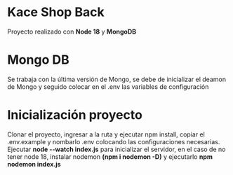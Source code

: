 # Kace Shop Back

Proyecto realizado con **Node 18** y **MongoDB**

# Mongo DB
Se trabaja con la última versión de Mongo, se debe de inicializar el deamon de Mongo y seguido colocar en el .env las variables de configuración

# Inicialización proyecto
Clonar el proyecto, ingresar a la ruta y ejecutar npm install, copiar el .env.example y nombarlo .env colocando las configuraciones necesarias.
Ejecutar **node --watch index.js** para inicializar el servidor, en el caso de no tener node 18, instalar nodemon **(npm i nodemon -D)** y ejecutarlo **npm nodemon index.js**
